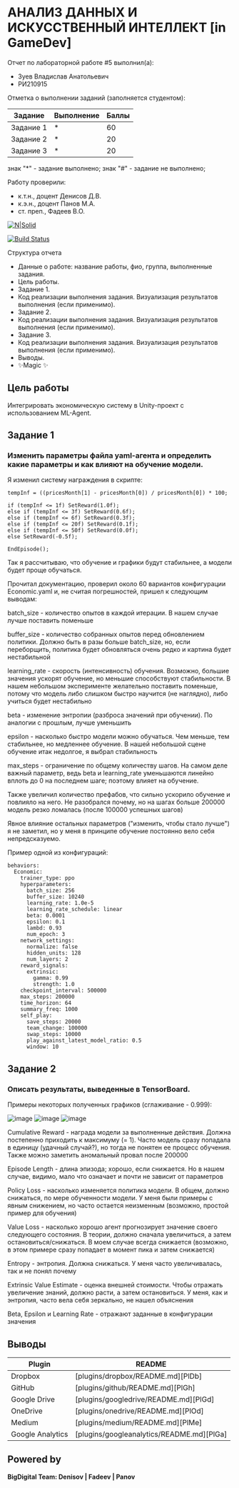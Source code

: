 # АНАЛИЗ ДАННЫХ И ИСКУССТВЕННЫЙ ИНТЕЛЛЕКТ [in GameDev]
Отчет по лабораторной работе #5 выполнил(а):
- Зуев Владислав Анатольевич
- РИ210915

Отметка о выполнении заданий (заполняется студентом):

| Задание | Выполнение | Баллы |
| ------ | ------ | ------ |
| Задание 1 | * | 60 |
| Задание 2 | * | 20 |
| Задание 3 | * | 20 |

знак "*" - задание выполнено; знак "#" - задание не выполнено;

Работу проверили:
- к.т.н., доцент Денисов Д.В.
- к.э.н., доцент Панов М.А.
- ст. преп., Фадеев В.О.

[![N|Solid](https://cldup.com/dTxpPi9lDf.thumb.png)](https://nodesource.com/products/nsolid)

[![Build Status](https://travis-ci.org/joemccann/dillinger.svg?branch=master)](https://travis-ci.org/joemccann/dillinger)

Структура отчета

- Данные о работе: название работы, фио, группа, выполненные задания.
- Цель работы.
- Задание 1.
- Код реализации выполнения задания. Визуализация результатов выполнения (если применимо).
- Задание 2.
- Код реализации выполнения задания. Визуализация результатов выполнения (если применимо).
- Задание 3.
- Код реализации выполнения задания. Визуализация результатов выполнения (если применимо).
- Выводы.
- ✨Magic ✨


## Цель работы
Интегрировать экономическую систему в Unity-проект с использованием ML-Agent.


## Задание 1
### Изменить параметры файла yaml-агента и определить какие параметры и как влияют на обучение модели.

Я изменил систему награждения в скрипте:


```
tempInf = ((pricesMonth[1] - pricesMonth[0]) / pricesMonth[0]) * 100;

if (tempInf <= 1f) SetReward(1.0f);
else if (tempInf <= 3f) SetReward(0.6f);
else if (tempInf <= 6f) SetReward(0.3f);
else if (tempInf <= 20f) SetReward(0.1f);
else if (tempInf <= 50f) SetReward(0.0f);
else SetReward(-0.5f);

EndEpisode();
```

Так я рассчитываю, что обучение и графики будут стабильнее, а модели будет проще обучаться.


Прочитал документацию, проверил около 60 вариантов конфигурации Economic.yaml и, не считая погрешностей, пришел к следующим выводам:

batch_size - количество опытов в каждой итерации. В нашем случае лучше поставить поменьше

buffer_size - количество собранных опытов перед обновлением политики. Должно быть в разы больше batch_size, но, если переборщить, политика будет обновляться очень редко и картина будет нестабильной

learning_rate - скорость (интенсивность) обучения. Возможно, большие значения ускорят обучение, но меньшие способствуют стабильности. В нашем небольшом эксперименте желательно поставить поменьше, потому что модель либо слишком быстро научится (не наглядно), либо учиться будет нестабильно

beta - изменение энтропии (разброса значений при обучении). По аналогии с прошлым, лучше уменьшить

epsilon - насколько быстро модели можно обучаться. Чем меньше, тем стабильнее, но медленнее обучение. В нашей небольшой сцене обучение итак недолгое, я выбрал стабильность

max_steps - ограничение по общему количеству шагов. На самом деле важный параметр, ведь beta и learning_rate уменьшаются линейно вплоть до 0 на последнем шаге; поэтому влияет на обучение.



Также увеличил количество префабов, что сильно ускорило обучение и повлияло на него. Не разобрался почему, но на шагах больше 200000 модель резко ломалась (после 100000 успешных шагов)

Явное влияние остальных параметров ("изменить, чтобы стало лучше") я не заметил, но у меня в принципе обучение постоянно вело себя непредсказуемо.


Пример одной из конфигураций:

```
behaviors:
  Economic:
    trainer_type: ppo
    hyperparameters:
      batch_size: 256
      buffer_size: 10240
      learning_rate: 1.0e-5
      learning_rate_schedule: linear
      beta: 0.0001
      epsilon: 0.1
      lambd: 0.93
      num_epoch: 3      
    network_settings:
      normalize: false
      hidden_units: 128
      num_layers: 2
    reward_signals:
      extrinsic:
        gamma: 0.99
        strength: 1.0
    checkpoint_interval: 500000
    max_steps: 200000
    time_horizon: 64
    summary_freq: 1000
    self_play:
      save_steps: 20000
      team_change: 100000
      swap_steps: 10000
      play_against_latest_model_ratio: 0.5
      window: 10
```





## Задание 2
### Описать результаты, выведенные в TensorBoard.

Примеры некоторых полученных графиков (сглаживание - 0.999):

![image](https://user-images.githubusercontent.com/49882084/205174015-99644dab-ee80-4515-85cd-f4b7756caace.png)
![image](https://user-images.githubusercontent.com/49882084/205174056-b23605e1-69e3-453b-b002-6e84f32c5ddc.png)
![image](https://user-images.githubusercontent.com/49882084/205174078-13b22ccf-78b7-4638-b526-45e82fe17fe1.png)

Cumulative Reward - награда модели за выполненные действия. Должна постепенно приходить к максимуму (= 1). Часто модель сразу попадала в единицу (удачный случай?), но тогда не понятен ее процесс обучения. Также можно заметить аномальный провал после 200000

Episode Length - длина эпизода; хорошо, если снижается. Но в нашем случае, видимо, мало что означает и почти не зависит от параметров


Policy Loss - насколько изменяется политика модели. В общем, должно снижаться, по мере обученности модели. У меня были примеры с явным снижением, но часто остается неизменным (возможно, простой пример для обучения)

Value Loss - насколько хорошо агент прогнозирует значение своего следующего состояния. В теории, должно сначала увеличиться, а затем остановиться/снижаться. В моем случае всегда снижается (возможно, в этом примере сразу попадает в момент пика и затем снижается)


Entropy - энтропия. Должна снижаться. У меня часто увеличивалась, так и не понял почему

Extrinsic Value Estimate - оценка внешней стоимости. Чтобы отражать увеличение знаний, должно расти, а затем остановиться. У меня, как и энтропия, часто вела себя зеркально, не нашел объяснения


Beta, Epsilon и Learning Rate - отражают заданные в конфигурации значения


## Выводы


| Plugin | README |
| ------ | ------ |
| Dropbox | [plugins/dropbox/README.md][PlDb] |
| GitHub | [plugins/github/README.md][PlGh] |
| Google Drive | [plugins/googledrive/README.md][PlGd] |
| OneDrive | [plugins/onedrive/README.md][PlOd] |
| Medium | [plugins/medium/README.md][PlMe] |
| Google Analytics | [plugins/googleanalytics/README.md][PlGa] |

## Powered by

**BigDigital Team: Denisov | Fadeev | Panov**
